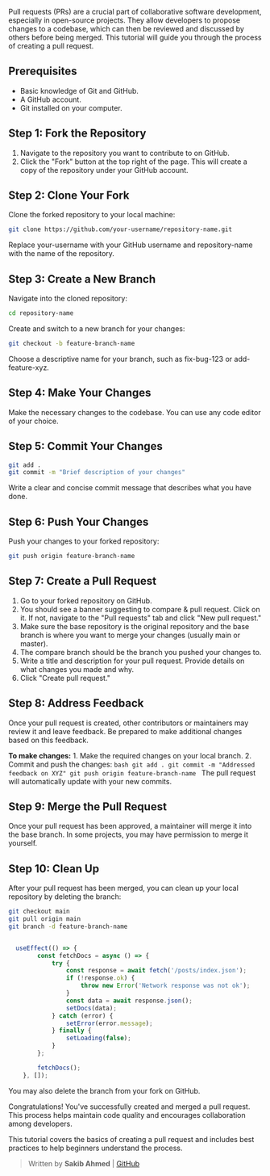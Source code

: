 Pull requests (PRs) are a crucial part of collaborative software development, especially in open-source projects. They allow developers to propose changes to a codebase, which can then be reviewed and discussed by others before being merged. This tutorial will guide you through the process of creating a pull request.

## Prerequisites

- Basic knowledge of Git and GitHub.
- A GitHub account.
- Git installed on your computer.

## Step 1: Fork the Repository

1. Navigate to the repository you want to contribute to on GitHub.
2. Click the "Fork" button at the top right of the page. This will create a copy of the repository under your GitHub account.

## Step 2: Clone Your Fork

Clone the forked repository to your local machine:

```bash
git clone https://github.com/your-username/repository-name.git
```
Replace your-username with your GitHub username and repository-name with the name of the repository.


## Step 3: Create a New Branch

Navigate into the cloned repository:

```bash
cd repository-name
```

Create and switch to a new branch for your changes:
```bash
git checkout -b feature-branch-name
```

Choose a descriptive name for your branch, such as fix-bug-123 or add-feature-xyz.

## Step 4: Make Your Changes

Make the necessary changes to the codebase. You can use any code editor of your choice.

## Step 5: Commit Your Changes

```bash
git add .
git commit -m "Brief description of your changes"
```

Write a clear and concise commit message that describes what you have done.

## Step 6: Push Your Changes

Push your changes to your forked repository:

```bash
git push origin feature-branch-name
```

## Step 7: Create a Pull Request

1. Go to your forked repository on GitHub.
2. You should see a banner suggesting to compare & pull request. Click on it. If not, navigate to the "Pull requests" tab and click "New pull request."
3. Make sure the base repository is the original repository and the base branch is where you want to merge your changes (usually main or master).
4. The compare branch should be the branch you pushed your changes to.
5. Write a title and description for your pull request. Provide details on what changes you made and why.
6. Click "Create pull request."

## Step 8: Address Feedback

Once your pull request is created, other contributors or maintainers may review it and leave feedback. Be prepared to make additional changes based on this feedback.

**To make changes:**
    1. Make the required changes on your local branch.
    2. Commit and push the changes:
        ```bash
        git add .
        git commit -m "Addressed feedback on XYZ"
        git push origin feature-branch-name
        ```
The pull request will automatically update with your new commits.

## Step 9: Merge the Pull Request

Once your pull request has been approved, a maintainer will merge it into the base branch. In some projects, you may have permission to merge it yourself.

## Step 10: Clean Up

After your pull request has been merged, you can clean up your local repository by deleting the branch:

```bash
git checkout main
git pull origin main
git branch -d feature-branch-name
```
```javascript

  useEffect(() => {
        const fetchDocs = async () => {
            try {
                const response = await fetch('/posts/index.json');
                if (!response.ok) {
                    throw new Error('Network response was not ok');
                }
                const data = await response.json();
                setDocs(data);
            } catch (error) {
                setError(error.message);
            } finally {
                setLoading(false);
            }
        };

        fetchDocs();
    }, []);

```
You may also delete the branch from your fork on GitHub.

Congratulations! You've successfully created and merged a pull request. This process helps maintain code quality and encourages collaboration among developers.

This tutorial covers the basics of creating a pull request and includes best practices to help beginners understand the process.

> Written by **Sakib Ahmed** | [GitHub](https://github.com/devvsakib)